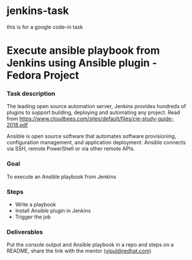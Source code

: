 # jenkins-task
this is for a google code-in task

# Execute ansible playbook from Jenkins using Ansible plugin - Fedora Project
### Task description

The leading open source automation server, Jenkins provides hundreds of plugins to support building, deploying and automating any project. Read from https://www.cloudbees.com/sites/default/files/cje-study-guide-2018.pdf

Ansible is open source software that automates software provisioning, configuration management, and application deployment. Ansible connects via SSH, remote PowerShell or via other remote APIs.

### Goal

To execute an Ansible playbook from Jenkins

### Steps

- Write a playbook
- Install Ansible plugin in Jenkins
- Trigger the job

### Deliverables

Put the console output and Ansible playbook in a repo and steps on a README, share the link with the mentor (vipul@redhat.com)
